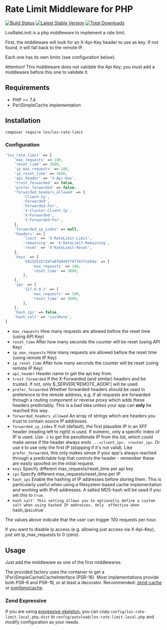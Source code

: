 # Rate Limit Middleware for PHP

[![Build Status](https://travis-ci.org/Lansoweb/LosRateLimit.svg?branch=master)](https://travis-ci.org/Lansoweb/LosRateLimit) [![Latest Stable Version](https://poser.pugx.org/los/los-rate-limit/v/stable.svg)](https://packagist.org/packages/los/los-rate-limit) [![Total Downloads](https://poser.pugx.org/los/los-rate-limit/downloads.svg)](https://packagist.org/packages/los/los-rate-limit)

LosRateLimit is a php middleware to implement a rate limit.

First, the middleware will look for an X-Api-Key header to use as key. If not found, it will fall back to the remote IP.

Each one has its own limits (see configuration below).

Attention! This middleware does not validate the Api Key, you must add a middleware before this one to validate it.

## Requirements

* PHP >= 7.4
* Psr\SimpleCache implementation

## Installation

```bash
composer require los/los-rate-limit
```

### Configuration
```php
'los_rate_limit' => [
    'max_requests' => 100,
    'reset_time' => 3600,
    'ip_max_requests' => 100,
    'ip_reset_time' => 3600,
    'api_header' => 'X-Api-Key',
    'trust_forwarded' => false,
    'prefer_forwarded' => false,
    'forwarded_headers_allowed' => [
        'Client-Ip',
        'Forwarded',
        'Forwarded-For',
        'X-Cluster-Client-Ip',
        'X-Forwarded',
        'X-Forwarded-For',
    ],
    'forwarded_ip_index' => null,
    'headers' => [
        'limit' => 'X-RateLimit-Limit',
        'remaining' => 'X-RateLimit-Remaining',
        'reset' => 'X-RateLimit-Reset',
    ],
    'keys' => [
        'b9155515728fa0f69d9770f7877cb50a' => [
            'max_requests' => 100,
            'reset_time' => 3600,
        ],
    ],
    'ips' => [
        '127.0.0.1' => [
            'max_requests' => 100,
            'reset_time' => 3600,
        ],
    ],
    'hash_ips' => false,
    'hash_salt' => 'Los%Rate',
]
```

* `max_requests` How many requests are allowed before the reset time (using API Key)
* `reset_time` After how many seconds the counter will be reset (using API Key)
* `ip_max_requests` How many requests are allowed before the reset time (using remote IP Key)
* `ip_reset_time` After how many seconds the counter will be reset (using remote IP Key)
* `api_header` Header name to get the api key from.
* `trust_forwarded` If the X-Forwarded (and similar) headers and be trusted. If not, only $_SERVER['REMOTE_ADDR'] will be used.
* `prefer_forwarded` Whether forwarded headers should be used in preference to the remote address, e.g. if all requests are forwarded through a routing component or reverse proxy which adds these headers predictably. This is a bad idea unless your app can **only** be reached this way.
* `forwarded_headers_allowed` An array of strings which are headers you trust to contain source IP addresses.
* `forwarded_ip_index` If null (default), the first plausible IP in an XFF header (reading left to right) is used. If numeric, only a specific index of IP is used. Use `-2` to get the penultimate IP from the list, which could make sense if the header always ends `...<client_ip>, <router_ip>`. Or use `0` to use only the first IP (stopping if it's not valid). Like `prefer_forwarded`, this only makes sense if your app's always reached through a predictable hop that controls the header - remember these are easily spoofed on the initial request.
* `keys` Specify different max_requests/reset_time per api key
* `ips` Specify different max_requests/reset_time per IP
* `hash_ips` Enable the hashing of IP addresses before storing them. This is particularly useful when using a 
  filesystem-based cache implementation and working with IPv6 addresses. A salted MD5-hash will be used if you set 
  this to `true`.
* `hash_salt' This setting allows you to optionally define a custom salt when using hashed IP addresses. Only 
  effective when `hash_ips` is `true`.

The values above indicate that the user can trigger 100 requests per hour.

If you want to disable ip access (e.g. allowing just access via X-Api-Key), just set ip_max_requests to 0 (zero).

## Usage

Just add the middleware as one of the first middlewares.

The provided factory uses the container to get a \Psr\SimpleCache\CacheInterface (PSR-16). 
Most implementations provide both PSR-6 and PSR-16, or at least a decorator.
Recommended: [zend-cache](https://github.com/laminas/laminas-cache) or [symfony/cache](https://github.com/symfony/cache).

### Zend Expressive

If you are using [expressive-skeleton](https://github.com/mezzio/mezzio-skeleton),
you can copy `config/los-rate-limit.local.php.dist` to
`config/autoload/los-rate-limit.local.php` and modify configuration as your needs.
